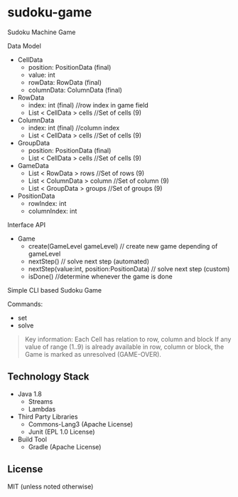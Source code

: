 # sudoku-game
Sudoku Machine Game

Data Model

* CellData
     * position: PositionData (final)
     * value: int
     * rowData: RowData (final)
     * columnData: ColumnData (final)
* RowData
     * index: int (final) //row index in game field
     * List < CellData > cells //Set of cells (9)
* ColumnData
     * index: int (final) //column index
     * List < CellData > cells //Set of cells (9)
* GroupData
     * position: PositionData (final)
     * List < CellData > cells //Set of cells (9)
* GameData
     * List < RowData > rows //Set of rows (9)
     * List < ColumnData > column //Set of column (9)
     * List < GroupData > groups //Set of groups (9)
* PositionData
     * rowIndex: int
     * columnIndex: int
     
Interface API

* Game
    * create(GameLevel gameLevel) // create new game depending of gameLevel
    * nextStep() // solve next step (automated)
    * nextStep(value:int, position:PositionData) // solve next step (custom)
    * isDone() //determine whenever the game is done

Simple CLI based Sudoku Game

Commands:
* set <value> <Field Letter> <Field-Index>
* solve

> Key information:
> Each Cell has relation to row, column and block
> If any value of range (1..9) is already available in row, column or block, 
> the Game is marked as unresolved (GAME-OVER).

## Technology Stack

* Java 1.8
    * Streams 
    * Lambdas
* Third Party Libraries
    * Commons-Lang3 (Apache License)
    * Junit (EPL 1.0 License)
* Build Tool
    * Gradle (Apache License)
    
## License

MIT (unless noted otherwise)
    
